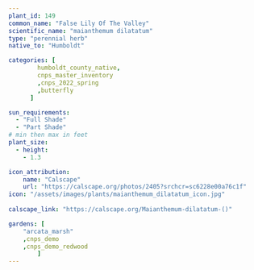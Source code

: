 ```yaml
---
plant_id: 149 
common_name: "False Lily Of The Valley"
scientific_name: "maianthemum dilatatum"
type: "perennial herb"
native_to: "Humboldt"

categories: [
        humboldt_county_native,
        cnps_master_inventory
        ,cnps_2022_spring
        ,butterfly
      ]

sun_requirements:
  - "Full Shade"
  - "Part Shade"
# min then max in feet
plant_size:
  - height: 
    - 1.3 

icon_attribution: 
    name: "Calscape"
    url: "https://calscape.org/photos/2405?srchcr=sc6228e00a76c1f"
icon: "/assets/images/plants/maianthemum_dilatatum_icon.jpg"
 
calscape_link: "https://calscape.org/Maianthemum-dilatatum-()"

gardens: [ 
    "arcata_marsh"
    ,cnps_demo
    ,cnps_demo_redwood
        ]
---
```


